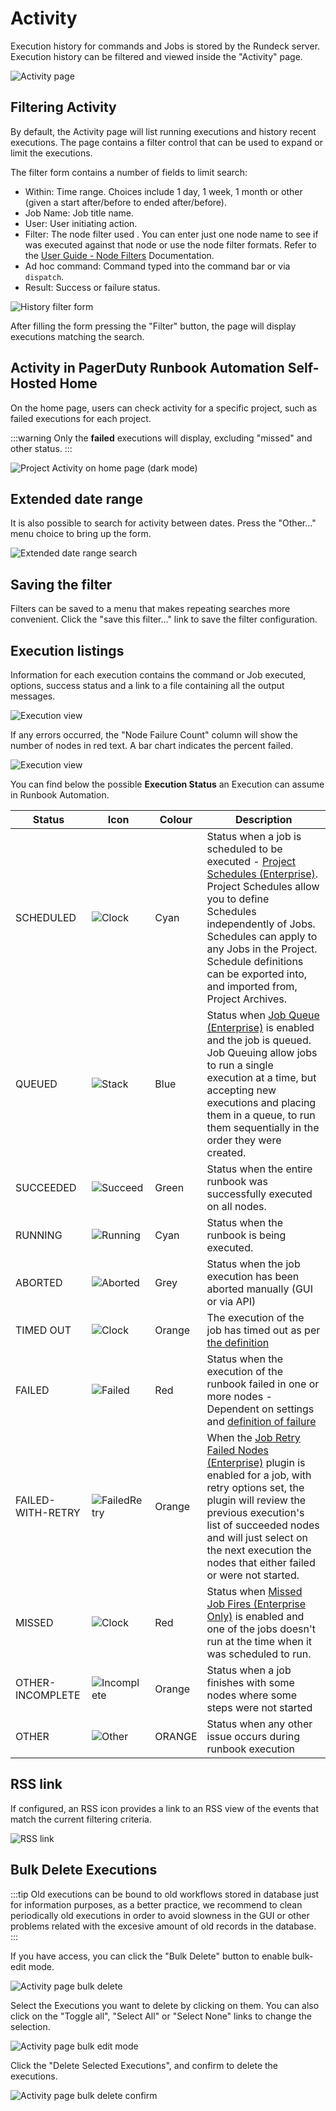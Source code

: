 # Activity

Execution history for commands and Jobs is stored by the Rundeck server. Execution history can be filtered and viewed inside the "Activity" page.

![Activity page](/assets/img/fig0211.png)

## Filtering Activity

By default, the Activity page will list running executions and history
recent executions. The page contains a filter control that can be used to
expand or limit the executions.

The filter form contains a number of fields to limit search:

- Within: Time range. Choices include 1 day, 1 week, 1 month or other
  (given a start after/before to ended after/before).
- Job Name: Job title name.
- User: User initiating action.
- Filter: The node filter used . You can enter just one node name to see if was executed against that node or use the node filter formats. Refer to the [User Guide - Node Filters](/manual/11-node-filters.md) Documentation.
- Ad hoc command: Command typed into the command bar or via `dispatch`.
- Result: Success or failure status.

![History filter form](/assets/img/fig0212.png)

After filling the form pressing the "Filter" button, the page will
display executions matching the search.

## Activity in PagerDuty Runbook Automation Self-Hosted Home

On the home page, users can check activity for a specific project, such as failed executions for each project.

:::warning
Only the **failed** executions will display, excluding "missed" and other status.
:::

![Project Activity on home page (dark mode)](/assets/img/rundeckHome.png)

## Extended date range

It is also possible to search for activity between dates.
Press the "Other..." menu choice to bring up the form.

![Extended date range search](/assets/img/fig0217.png)

## Saving the filter

Filters can be saved to a menu that makes repeating searches more
convenient. Click the "save this filter..." link to save the filter
configuration.

## Execution listings

Information for each execution contains the command or Job executed,
options, success status and a link to a file containing all
the output messages.

![Execution view](/assets/img/fig0213.png)

If any errors occurred, the "Node Failure Count" column will show
the number of nodes in red text. A bar chart indicates the percent
failed.

![Execution view](/assets/img/fig0216.png)

You can find below the possible **Execution Status** an Execution can assume in Runbook Automation.

| **Status**        | **Icon**                               | **Colour** | **Description**                                                                                                                                                                                                                                                                                                                     |
|-------------------|----------------------------------------|------------|-------------------------------------------------------------------------------------------------------------------------------------------------------------------------------------------------------------------------------------------------------------------------------------------------------------------------------------|
| SCHEDULED         | ![Clock](/assets/img/569667.png)       | Cyan       | Status when a job is scheduled to be executed - [Project Schedules (Enterprise)](/manual/schedules/project-schedules.md). Project Schedules allow you to define Schedules independently of Jobs. Schedules can apply to any Jobs in the Project. Schedule definitions can be exported into, and imported from, Project Archives.    |
| QUEUED            | ![Stack](/assets/img/569745.png)       | Blue       | Status when [Job Queue (Enterprise)](/manual/jobs/job-queue.md) is enabled and the job is queued. Job Queuing allow jobs to run a single execution at a time, but accepting new executions and placing them in a queue, to run them sequentially in the order they were created.                                                    |
| SUCCEEDED         | ![Succeed](/assets/img/569728.png)     | Green      | Status when the entire runbook was successfully executed on all nodes.                                                                                                                                                                                                                                                              |
| RUNNING           | ![Running](/assets/img/569935.png)     | Cyan       | Status when the runbook is being executed.                                                                                                                                                                                                                                                                                          |
| ABORTED           | ![Aborted](/assets/img/569726.png)     | Grey       | Status when the job execution has been aborted manually (GUI or via API)                                                                                                                                                                                                                                                            |
| TIMED OUT         | ![Clock](/assets/img/569667.png)       | Orange     | The execution of the job has timed out as per [the definition](/manual/jobs/creating-jobs.md#timeout)                                                                                                                                                                                                                               |
| FAILED            | ![Failed](/assets/img/569726.png)      | Red        | Status when the execution of the runbook failed in one or more nodes - Dependent on settings and [definition of failure](/manual/jobs/creating-jobs.md#node-dispatching-and-filtering)                                                                                                                                              |
| FAILED-WITH-RETRY | ![FailedRetry](/assets/img/569674.png) | Orange     | When the [Job Retry Failed Nodes (Enterprise)](/manual/jobs/job-retry-failed-nodes.md) plugin is enabled for a job, with retry options set, the plugin will review the previous execution's list of succeeded nodes and will just select on the next execution the nodes that either failed or were not started. |
| MISSED            | ![Clock](/assets/img/569667.png)       | Red        | Status when [Missed Job Fires (Enterprise Only)](/manual/schedules/missedjobfires.md) is enabled and one of the jobs doesn't run at the time when it was scheduled to run.                                                                                                                                                          |
| OTHER-INCOMPLETE  | ![Incomplete](/assets/img/569911.png)  | Orange     | Status when a job finishes with some nodes where some steps were not started                                                                                                                                                                                                                                                        |
| OTHER             | ![Other](/assets/img/569744.png)       | ORANGE     | Status when any other issue occurs during runbook execution                                                                                                                                                                                                                                                                         |
## RSS link

If configured, an RSS icon provides a link to an RSS view of the events that match
the current filtering criteria.

![RSS link](/assets/img/fig0214.png)

## Bulk Delete Executions

:::tip
Old executions can be bound to old workflows stored in database just for information purposes, as a better practice, we recommend to clean periodically old executions in order to avoid slowness in the GUI or other problems related with the excesive amount of old records in the database.
:::

If you have access, you can click the "Bulk Delete" button to enable bulk-edit mode.

![Activity page bulk delete](/assets/img/fig08-activity-bulk-delete.png)

Select the Executions you want to delete by clicking on them. You can also click on the "Toggle all", "Select All" or "Select None" links to change the selection.

![Activity page bulk edit mode](/assets/img/fig08-activity-bulk-edit-mode.png)

Click the "Delete Selected Executions", and confirm to delete the executions.

![Activity page bulk delete confirm](/assets/img/fig08-activity-bulk-delete-confirm.png)
